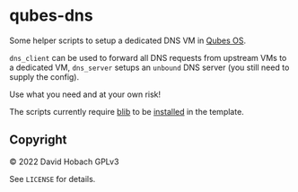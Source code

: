 # qubes-dns

Some helper scripts to setup a dedicated DNS VM in [Qubes OS](https://www.qubes-os.org/).

`dns_client` can be used to forward all DNS requests from upstream VMs to a dedicated VM, `dns_server` setups an `unbound` DNS server (you still need to supply the config).

Use what you need and at your own risk!

The scripts currently require [blib](https://github.com/3hhh/blib) to be [installed](https://github.com/3hhh/blib#installation) in the template.

## Copyright

© 2022 David Hobach
GPLv3

See `LICENSE` for details.
